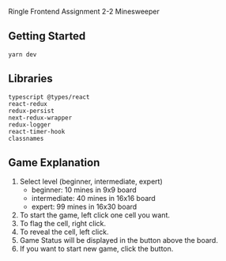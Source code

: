 Ringle Frontend Assignment 2-2
Minesweeper

## Getting Started

```
yarn dev
```
## Libraries

```
typescript @types/react
react-redux
redux-persist
next-redux-wrapper
redux-logger
react-timer-hook
classnames
```

## Game Explanation
1. Select level (beginner, intermediate, expert)
   - beginner: 10 mines in 9x9 board
   - intermediate: 40 mines in 16x16 board
   - expert: 99 mines in 16x30 board
2. To start the game, left click one cell you want.
3. To flag the cell, right click.
4. To reveal the cell, left click.
5. Game Status will be displayed in the button above the board.
5. If you want to start new game, click the button.